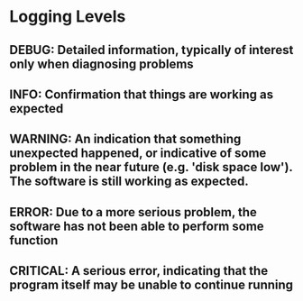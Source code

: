 # Logging Levels

## DEBUG: Detailed information, typically of interest only when diagnosing problems

## INFO: Confirmation that things are working as expected

## WARNING: An indication that something unexpected happened, or indicative of some problem in the near future (e.g. 'disk space low'). The software is still working as expected.

## ERROR: Due to a more serious problem, the software has not been able to perform some function

## CRITICAL: A serious error, indicating that the program itself may be unable to continue running